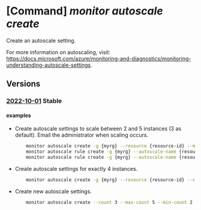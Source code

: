 # [Command] _monitor autoscale create_

Create an autoscale setting.

For more information on autoscaling, visit: https://docs.microsoft.com/azure/monitoring-and-diagnostics/monitoring-understanding-autoscale-settings.

## Versions

### [2022-10-01](/Resources/mgmt-plane/L3N1YnNjcmlwdGlvbnMve30vcmVzb3VyY2Vncm91cHMve30vcHJvdmlkZXJzL21pY3Jvc29mdC5pbnNpZ2h0cy9hdXRvc2NhbGVzZXR0aW5ncy97fQ==/2022-10-01.xml) **Stable**

<!-- mgmt-plane /subscriptions/{}/resourcegroups/{}/providers/microsoft.insights/autoscalesettings/{} 2022-10-01 -->

#### examples

- Create autoscale settings to scale between 2 and 5 instances (3 as default). Email the administrator when scaling occurs.
    ```bash
        monitor autoscale create -g {myrg} --resource {resource-id} --min-count 2 --max-count 5 \ --count 3 --email-administrator
        monitor autoscale rule create -g {myrg} --autoscale-name {resource-name} --scale out 1 \ --condition "Percentage CPU > 75 avg 5m"
        monitor autoscale rule create -g {myrg} --autoscale-name {resource-name} --scale in 1 \ --condition "Percentage CPU < 25 avg 5m"
    ```

- Create autoscale settings for exactly 4 instances.
    ```bash
        monitor autoscale create -g {myrg} --resource {resource-id} --count 4
    ```

- Create new autoscale settings.
    ```bash
        monitor autoscale create --count 3 --max-count 5 --min-count 2 --name {MyAutoscaleSettings} --resource {myScaleSet} --resource-group {MyResourceGroup} --resource-type Microsoft.Compute/virtualMachineScaleSets
    ```
